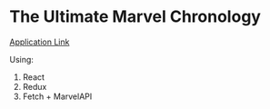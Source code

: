 # The Ultimate Marvel Chronology
[Application Link](https://yaroslavshilov.github.io/MarvelChronology/)

Using:
1. React
2. Redux
3. Fetch + MarvelAPI
